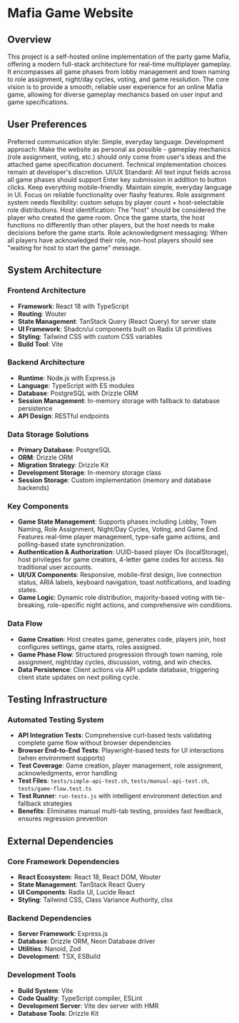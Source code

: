 # Mafia Game Website

## Overview

This project is a self-hosted online implementation of the party game Mafia, offering a modern full-stack architecture for real-time multiplayer gameplay. It encompasses all game phases from lobby management and town naming to role assignment, night/day cycles, voting, and game resolution. The core vision is to provide a smooth, reliable user experience for an online Mafia game, allowing for diverse gameplay mechanics based on user input and game specifications.

## User Preferences

Preferred communication style: Simple, everyday language.
Development approach: Make the website as personal as possible - gameplay mechanics (role assignment, voting, etc.) should only come from user's ideas and the attached game specification document. Technical implementation choices remain at developer's discretion.
UI/UX Standard: All text input fields across all game phases should support Enter key submission in addition to button clicks.
Keep everything mobile-friendly.
Maintain simple, everyday language in UI.
Focus on reliable functionality over flashy features.
Role assignment system needs flexibility: custom setups by player count + host-selectable role distributions.
Host identification: The "host" should be considered the player who created the game room. Once the game starts, the host functions no differently than other players, but the host needs to make decisions before the game starts.
Role acknowledgment messaging: When all players have acknowledged their role, non-host players should see "waiting for host to start the game" message.

## System Architecture

### Frontend Architecture
- **Framework**: React 18 with TypeScript
- **Routing**: Wouter
- **State Management**: TanStack Query (React Query) for server state
- **UI Framework**: Shadcn/ui components built on Radix UI primitives
- **Styling**: Tailwind CSS with custom CSS variables
- **Build Tool**: Vite

### Backend Architecture
- **Runtime**: Node.js with Express.js
- **Language**: TypeScript with ES modules
- **Database**: PostgreSQL with Drizzle ORM
- **Session Management**: In-memory storage with fallback to database persistence
- **API Design**: RESTful endpoints

### Data Storage Solutions
- **Primary Database**: PostgreSQL
- **ORM**: Drizzle ORM
- **Migration Strategy**: Drizzle Kit
- **Development Storage**: In-memory storage class
- **Session Storage**: Custom implementation (memory and database backends)

### Key Components
- **Game State Management**: Supports phases including Lobby, Town Naming, Role Assignment, Night/Day Cycles, Voting, and Game End. Features real-time player management, type-safe game actions, and polling-based state synchronization.
- **Authentication & Authorization**: UUID-based player IDs (localStorage), host privileges for game creators, 4-letter game codes for access. No traditional user accounts.
- **UI/UX Components**: Responsive, mobile-first design, live connection status, ARIA labels, keyboard navigation, toast notifications, and loading states.
- **Game Logic**: Dynamic role distribution, majority-based voting with tie-breaking, role-specific night actions, and comprehensive win conditions.

### Data Flow
- **Game Creation**: Host creates game, generates code, players join, host configures settings, game starts, roles assigned.
- **Game Phase Flow**: Structured progression through town naming, role assignment, night/day cycles, discussion, voting, and win checks.
- **Data Persistence**: Client actions via API update database, triggering client state updates on next polling cycle.

## Testing Infrastructure

### Automated Testing System
- **API Integration Tests**: Comprehensive curl-based tests validating complete game flow without browser dependencies
- **Browser End-to-End Tests**: Playwright-based tests for UI interactions (when environment supports)
- **Test Coverage**: Game creation, player management, role assignment, acknowledgments, error handling
- **Test Files**: `tests/simple-api-test.sh`, `tests/manual-api-test.sh`, `tests/game-flow.test.ts`
- **Test Runner**: `run-tests.js` with intelligent environment detection and fallback strategies
- **Benefits**: Eliminates manual multi-tab testing, provides fast feedback, ensures regression prevention

## External Dependencies

### Core Framework Dependencies
- **React Ecosystem**: React 18, React DOM, Wouter
- **State Management**: TanStack React Query
- **UI Components**: Radix UI, Lucide React
- **Styling**: Tailwind CSS, Class Variance Authority, clsx

### Backend Dependencies
- **Server Framework**: Express.js
- **Database**: Drizzle ORM, Neon Database driver
- **Utilities**: Nanoid, Zod
- **Development**: TSX, ESBuild

### Development Tools
- **Build System**: Vite
- **Code Quality**: TypeScript compiler, ESLint
- **Development Server**: Vite dev server with HMR
- **Database Tools**: Drizzle Kit